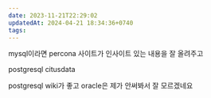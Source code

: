 ```yaml
---
date: 2023-11-21T22:29:02
updatedAt: 2024-04-21 18:34:36+0740
tags: 
---
```

mysql이라면 percona 사이트가 인사이트 있는 내용을 잘 올려주고 

postgresql citusdata

postgresql wiki가 좋고 oracle은 제가 안써봐서 잘 모르겠네요
